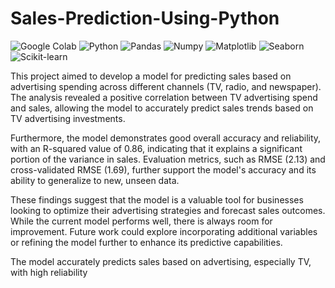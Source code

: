 # Sales-Prediction-Using-Python

<p>
  <img alt="Google Colab" src="https://img.shields.io/badge/Google_Colab-F9AB00?style=for-the-badge&logo=google-colab&logoColor=white" />
  <img alt="Python" src="https://img.shields.io/badge/-Python-3670A0?style=for-the-badge&logo=python&logoColor=ffdd54" />
  <img alt="Pandas" src="https://img.shields.io/badge/-Pandas-333333?style=for-the-badge&logo=pandas" />
  <img alt="Numpy" src="https://img.shields.io/badge/Numpy-777BB4?style=for-the-badge&logo=numpy&logoColor=white" />
  <img alt="Matplotlib" src="https://img.shields.io/badge/-Matplotlib-000000?style=for-the-badge&logo=python" />
  <img alt="Seaborn" src="https://img.shields.io/badge/-Seaborn-3776AB?style=for-the-badge&logo=python&logoColor=white&size=40x40" />
  <img alt="Scikit-learn" src="https://img.shields.io/badge/scikit--learn-F7931E?style=for-the-badge&logo=scikit-learn&logoColor=white" />
</p>

This project aimed to develop a model for predicting sales based on advertising spending across different channels (TV, radio, and newspaper). The analysis revealed a positive correlation between TV advertising spend and sales, allowing the model to accurately predict sales trends based on TV advertising investments.

Furthermore, the model demonstrates good overall accuracy and reliability, with an R-squared value of 0.86, indicating that it explains a significant portion of the variance in sales. Evaluation metrics, such as RMSE (2.13) and cross-validated RMSE (1.69), further support the model's accuracy and its ability to generalize to new, unseen data.

These findings suggest that the model is a valuable tool for businesses looking to optimize their advertising strategies and forecast sales outcomes. While the current model performs well, there is always room for improvement. Future work could explore incorporating additional variables or refining the model further to enhance its predictive capabilities.

The model accurately predicts sales based on advertising, especially TV, with high reliability
